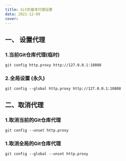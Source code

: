 ```yaml
---
title: Git的基本代理设置
data: 2021-12-09
cover: 
---
```

## 一、 设置代理
### 1.当前Git仓库代理(临时)
```shell
git config http.proxy http://127.0.0.1:10808
```
### 2.全局设置 (永久)
```shell
git config --global http.proxy http://127.0.0.1:10808
```
## 二、取消代理
### 1.取消当前的Git仓库代理
```shell
git config --unset http.proxy
```
### 1.取消全局的Git仓库代理
```shell
git config --global --unset http.proxy
```